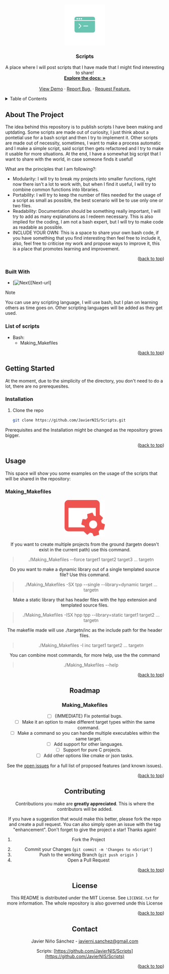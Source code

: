 <!-- Improved compatibility of back to top link: See: https://github.com/othneildrew/Best-README-Template/pull/73 -->
<a name="readme-top"></a>
<!--
*** Thanks for checking out the Best-README-Template. If you have a suggestion
*** that would make this better, please fork the repo and create a pull request
*** or simply open an issue with the tag "enhancement".
*** Don't forget to give the project a star!
*** Thanks again! Now go create something AMAZING! :D
-->



<!-- PROJECT SHIELDS -->
<!--
*** I'm using markdown "reference style" links for readability.
*** Reference links are enclosed in brackets [ ] instead of parentheses ( ).
*** See the bottom of this document for the declaration of the reference variables
*** for contributors-url, forks-url, etc. This is an optional, concise syntax you may use.
*** https://www.markdownguide.org/basic-syntax/#reference-style-links
-->
<!--
[![Contributors][contributors-shield]][contributors-url]
[![Forks][forks-shield]][forks-url]
[![Stargazers][stars-shield]][stars-url]
[![Issues][issues-shield]][issues-url]
[![MIT License][license-shield]][license-url]
[![LinkedIn][linkedin-shield]][linkedin-url]
I guess I will enable this if there is any activity
-->


<!-- PROJECT LOGO -->
<br />
<div align="center">
  <a href="https://github.com/JavierNIS/Scripts">
    <img src="images/bash_script_logo.png" alt="Logo" width="128" height="128">
  </a>

<h3 align="center">Scripts</h3>

  <p align="center">
    A place where I will post scripts that I have made that I might find interesting to share!
    <br />
    <a href="https://github.com/JavierNIS/Scripts"><strong>Explore the docs: »</strong></a>
    <br />
    <br />
    <a href="https://github.com/JavierNIS/Scripts">View Demo</a>
    ·
    <a href="https://github.com/JavierNIS/Scripts/issues">Report Bug.</a>
    ·
    <a href="https://github.com/JavierNIS/Scripts/issues">Request Feature.</a>
  </p>
</div>



<!-- TABLE OF CONTENTS -->
<details>
  <summary>Table of Contents</summary>
  <ol>
    <li>
      <a href="#about-the-project">About The Project</a>
      <ul>
        <li><a href="#built-with">Built With</a></li>
      </ul>
    </li>
    <li>
      <a href="#getting-started">Getting Started</a>
      <ul>
        <li><a href="#prerequisites">Prerequisites</a></li>
        <li><a href="#installation">Installation</a></li>
      </ul>
    </li>
    <li><a href="#usage">Usage</a></li>
    <li><a href="#roadmap">Roadmap</a></li>
    <li><a href="#contributing">Contributing</a></li>
    <li><a href="#license">License</a></li>
    <li><a href="#contact">Contact</a></li>
    <li><a href="#acknowledgments">Acknowledgments</a></li>
  </ol>
</details>



<!-- ABOUT THE PROJECT -->
## About The Project

The idea behind this repository is to publish scripts I have been making and uptdating. Some scripts are made out of curiosity, I just think about a pontetial use for a bash script and then I try to implement it. Other scripts are made out of necessity, sometimes, I want to make a process automatic and I make a simple script, said script then gets refactored and I try to make it usable for more situations. At the end, I have a somewhat big script that I want to share with the world, in case someone finds it useful!

What are the principles that I am following?:
* Modularity: I will try to break my projects into smaller functions, right now there isn't a lot to work with, but when I find it useful, I will try to combine common functions into libraries.
* Portability: I will try to keep the number of files needed for the usage of a script as small as possible, the best scenario will be to use only one or two files.
* Readability: Documentation should be something really important, I will try to add as many explanations as I redeem necessary. This is also implied for the coding, I am not a bash expert, but I will try to make code as readable as possible.
* INCLUDE YOUR OWN: This is a space to share your own bash code, if you have something that you find interesting then feel free to include it, also, feel free to criticise my work and propose ways to improve it, this is a place that promotes learning and improvement.

<p align="right">(<a href="#readme-top">back to top</a>)</p>



### Built With

* [![Next][Bash.sh]][Next-url]

>[!NOTE]
>You can use any scripting language, I will use bash, but I plan on learning others as time goes on. Other scripting languages will be added as they get used.

### List of scripts
<!-- A humble start -->
+ Bash:
  * Making_Makefiles

<p align="right">(<a href="#readme-top">back to top</a>)</p>



<!-- GETTING STARTED -->
## Getting Started

At the moment, due to the simplicity of the directory, you don't need to do a lot, there are no prerequesites.
<!--
### Prerequisites

This is an example of how to list things you need to use the software and how to install them.
* npm
  ```sh
  npm install npm@latest -g
  ```
-->
### Installation

1. Clone the repo
   ```sh
   git clone https://github.com/JavierNIS/Scripts.git
   ```

Prerequisites and the Installation might be changed as the repository grows bigger.

<p align="right">(<a href="#readme-top">back to top</a>)</p>



<!-- USAGE EXAMPLES -->
## Usage

This space will show you some examples on the usage of the scripts that will be shared in the repository:

### Making_Makefiles

<div align="center">
  <a href="https://github.com/JavierNIS/Scripts">
    <img src="images/makefile_logo.png" alt="Logo" width="128" height="114">
  </a>

If you want to create multiple projects from the ground (targetn doesn't exist in the current path) use this command.

>./Making_Makefiles --force target1 target2 target3 ... targetn

Do you want to make a dynamic library out of a single templated source file? Use this command.

>./Making_Makefiles -SX tpp --single --library=dynamic target ... targetn

Make a static library that has header files with the hpp extension and templated source files.

>./Making_Makefiles -ISX hpp tpp --library=static target1 target2 ... targetn

The makefile made will use ./targetn/inc as the include path for the header files.

>./Making_Makefiles -I inc target1 target2 ... targetn

You can combine most commands, for more help, use the the command

>./Making_Makefiles --help

<p align="right">(<a href="#readme-top">back to top</a>)</p>



<!-- ROADMAP -->
## Roadmap

### Making_Makefiles

- [ ] {IMMEDIATE} Fix potential bugs.
- [ ] Make it an option to make different target types within the same command.
- [ ] Make a command so you can handle multiple executables within the same target.
- [ ] Add support for other languages.
    - [ ] Support for pure C projects.
- [ ] Add other options like cmake or json tasks.

See the [open issues](https://github.com/JavierNIS/Scripts/issues) for a full list of proposed features (and known issues).

<p align="right">(<a href="#readme-top">back to top</a>)</p>



<!-- CONTRIBUTING -->
## Contributing

Contributions you make are **greatly appreciated**. This is where the contributors will be added.

If you have a suggestion that would make this better, please fork the repo and create a pull request. You can also simply open an issue with the tag "enhancement".
Don't forget to give the project a star! Thanks again!

1. Fork the Project
<!--2. Create your Feature Branch (`git checkout -b feature/AmazingFeature`)-->
2. Commit your Changes (`git commit -m 'Changes to nScript'`)
3. Push to the working Branch (`git push origin `)
4. Open a Pull Request

<p align="right">(<a href="#readme-top">back to top</a>)</p>



<!-- LICENSE -->
## License

This README is distributed under the MIT License. See `LICENSE.txt` for more information. The whole repository is also governed unde this License

<p align="right">(<a href="#readme-top">back to top</a>)</p>



<!-- CONTACT -->
## Contact

Javier Niño Sánchez - javierni.sanchez@gmail.com

Scripts: [https://github.com/JavierNIS/Scripts](https://github.com/JavierNIS/Scripts)

<p align="right">(<a href="#readme-top">back to top</a>)</p>



<!-- ACKNOWLEDGMENTS
## Acknowledgments

* []()
* []()
* []()

<p align="right">(<a href="#readme-top">back to top</a>)</p>

-->

<!-- MARKDOWN LINKS & IMAGES -->
<!-- https://www.markdownguide.org/basic-syntax/#reference-style-links -->
[contributors-shield]: https://img.shields.io/github/contributors/github_username/repo_name.svg?style=for-the-badge
[contributors-url]: https://github.com/github_username/repo_name/graphs/contributors
[forks-shield]: https://img.shields.io/github/forks/github_username/repo_name.svg?style=for-the-badge
[forks-url]: https://github.com/github_username/repo_name/network/members
[stars-shield]: https://img.shields.io/github/stars/github_username/repo_name.svg?style=for-the-badge
[stars-url]: https://github.com/github_username/repo_name/stargazers
[issues-shield]: https://img.shields.io/github/issues/github_username/repo_name.svg?style=for-the-badge
[issues-url]: https://github.com/github_username/repo_name/issues
[license-shield]: https://img.shields.io/github/license/github_username/repo_name.svg?style=for-the-badge
[license-url]: https://github.com/github_username/repo_name/blob/master/LICENSE.txt
[linkedin-shield]: https://img.shields.io/badge/-LinkedIn-black.svg?style=for-the-badge&logo=linkedin&colorB=555
[linkedin-url]: https://linkedin.com/in/linkedin_username
[product-screenshot]: images/screenshot.png
[bash.sh]: https://cdn3.brettterpstra.com/uploads/2015/02/terminal-longshadow.png
[Vue-url]: https://vuejs.org/
[Angular.io]: https://img.shields.io/badge/Angular-DD0031?style=for-the-badge&logo=angular&logoColor=white
[Angular-url]: https://angular.io/
[Svelte.dev]: https://img.shields.io/badge/Svelte-4A4A55?style=for-the-badge&logo=svelte&logoColor=FF3E00
[Svelte-url]: https://svelte.dev/
[Laravel.com]: https://img.shields.io/badge/Laravel-FF2D20?style=for-the-badge&logo=laravel&logoColor=white
[Laravel-url]: https://laravel.com
[Bootstrap.com]: https://img.shields.io/badge/Bootstrap-563D7C?style=for-the-badge&logo=bootstrap&logoColor=white
[Bootstrap-url]: https://getbootstrap.com
[JQuery.com]: https://img.shields.io/badge/jQuery-0769AD?style=for-the-badge&logo=jquery&logoColor=white
[JQuery-url]: https://jquery.com 
